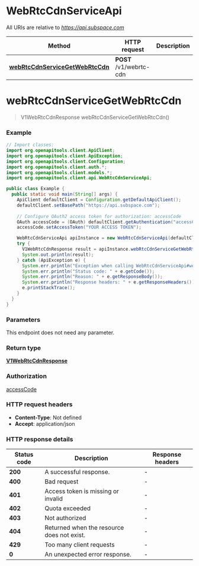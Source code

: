 # WebRtcCdnServiceApi

All URIs are relative to *https://api.subspace.com*

Method | HTTP request | Description
------------- | ------------- | -------------
[**webRtcCdnServiceGetWebRtcCdn**](WebRtcCdnServiceApi.md#webRtcCdnServiceGetWebRtcCdn) | **POST** /v1/webrtc-cdn | 


<a name="webRtcCdnServiceGetWebRtcCdn"></a>
# **webRtcCdnServiceGetWebRtcCdn**
> V1WebRtcCdnResponse webRtcCdnServiceGetWebRtcCdn()



### Example
```java
// Import classes:
import org.openapitools.client.ApiClient;
import org.openapitools.client.ApiException;
import org.openapitools.client.Configuration;
import org.openapitools.client.auth.*;
import org.openapitools.client.models.*;
import org.openapitools.client.api.WebRtcCdnServiceApi;

public class Example {
  public static void main(String[] args) {
    ApiClient defaultClient = Configuration.getDefaultApiClient();
    defaultClient.setBasePath("https://api.subspace.com");
    
    // Configure OAuth2 access token for authorization: accessCode
    OAuth accessCode = (OAuth) defaultClient.getAuthentication("accessCode");
    accessCode.setAccessToken("YOUR ACCESS TOKEN");

    WebRtcCdnServiceApi apiInstance = new WebRtcCdnServiceApi(defaultClient);
    try {
      V1WebRtcCdnResponse result = apiInstance.webRtcCdnServiceGetWebRtcCdn();
      System.out.println(result);
    } catch (ApiException e) {
      System.err.println("Exception when calling WebRtcCdnServiceApi#webRtcCdnServiceGetWebRtcCdn");
      System.err.println("Status code: " + e.getCode());
      System.err.println("Reason: " + e.getResponseBody());
      System.err.println("Response headers: " + e.getResponseHeaders());
      e.printStackTrace();
    }
  }
}
```

### Parameters
This endpoint does not need any parameter.

### Return type

[**V1WebRtcCdnResponse**](V1WebRtcCdnResponse.md)

### Authorization

[accessCode](../README.md#accessCode)

### HTTP request headers

 - **Content-Type**: Not defined
 - **Accept**: application/json

### HTTP response details
| Status code | Description | Response headers |
|-------------|-------------|------------------|
**200** | A successful response. |  -  |
**400** | Bad request |  -  |
**401** | Access token is missing or invalid |  -  |
**402** | Quota exceeded |  -  |
**403** | Not authorized |  -  |
**404** | Returned when the resource does not exist. |  -  |
**429** | Too many client requests |  -  |
**0** | An unexpected error response. |  -  |


